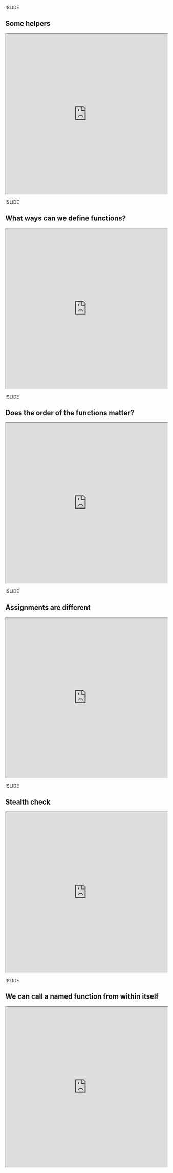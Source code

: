 !SLIDE
## Some helpers
<iframe style="width: 100%; height: 500px" src="http://jsfiddle.net/rauhryan/HJpJU/embedded/js,result/presentation"></iframe>

!SLIDE 
## What ways can we define functions?
<iframe style="width: 100%; height: 500px" src="http://jsfiddle.net/rauhryan/ttW88/embedded/js,result/presentation"></iframe>

!SLIDE 
## Does the order of the functions matter?  
<iframe style="width: 100%; height: 500px" src="http://jsfiddle.net/rauhryan/TSd9f/embedded/js,result/presentation"></iframe>

!SLIDE 
## Assignments are different
<iframe style="width: 100%; height: 500px" src="http://jsfiddle.net/rauhryan/qmBMc/embedded/js,result/presentation"></iframe>

!SLIDE 
## Stealth check
<iframe style="width: 100%; height: 500px" src="http://jsfiddle.net/rauhryan/FAZds/embedded/js,result/presentation"></iframe>

!SLIDE 
## We can call a named function from within itself
<iframe style="width: 100%; height: 500px" src="http://jsfiddle.net/rauhryan/hrsw2/embedded/js,result/presentation"></iframe>

